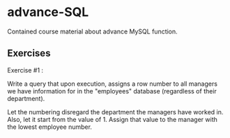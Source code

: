 # advance-SQL
Contained course material about advance MySQL function.

## Exercises

Exercise #1 :

Write a query that upon execution, assigns a row number to all managers we have information for in the "employees" database (regardless of their department).

Let the numbering disregard the department the managers have worked in. Also, let it start from the value of 1. Assign that value to the manager with the lowest employee number.

 
